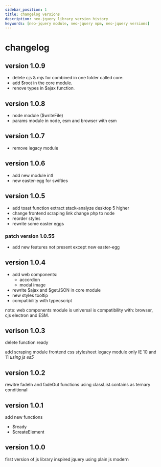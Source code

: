 ```yaml
---
sidebar_position: 1
title: changelog versions
description: neo-jquery library version history
keywords: [neo-jquery module, neo-jquery npm, neo-jquery versions]
---
```


# changelog

## version 1.0.9
- delete cjs & mjs for combined in one folder called core.
- add $root in the core module.
- renove types in $ajax function.

## version 1.0.8
- node module ($writeFile)
- params module in node, esm and browser with esm

## version 1.0.7
- remove legacy module

## version 1.0.6
- add new module intl
- new easter-egg for swifties

## version 1.0.5
- add toast function extract stack-analyze desktop 5 higher
- change frontend scraping link change php to node
- reorder styles
- rewrite some easter eggs
### patch version 1.0.55
- add new features not present except new easter-egg

## version 1.0.4
- add web components:
  - accordion
  - modal image
- rewrite $ajax and $getJSON in core module
- new styles tooltip
- compatibility with typecscript

note: web components module is universal is compatibility with: browser, cjs electron and ESM.

## verison 1.0.3

delete function ready

add scraping module frontend
css stylesheet
legacy module only IE 10 and 11 *using js es5*

## version 1.0.2

rewitre fadeIn and fadeOut functions using classList.contains as ternary conditional

## version 1.0.1

add new functions 
 - $ready
 - $createElement

## version 1.0.0

first version of js library inspired jquery using plain js modern